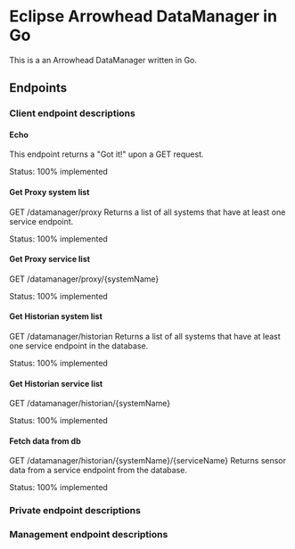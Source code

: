 # Eclipse Arrowhead DataManager in Go
This is a an Arrowhead DataManager written in Go.


## Endpoints

### Client endpoint descriptions


#### Echo
This endpoint returns a "Got it!" upon a GET request.

Status: 100% implemented

#### Get Proxy system list
GET /datamanager/proxy
Returns a list of all systems that have at least one service endpoint.

Status: 100% implemented

#### Get Proxy service list
GET /datamanager/proxy/{systemName}

Status: 100% implemented

#### Get Historian system list
GET /datamanager/historian
Returns a list of all systems that have at least one service endpoint in the database.

Status: 100% implemented

#### Get Historian service list
GET /datamanager/historian/{systemName}

Status: 100% implemented

#### Fetch data from db
GET /datamanager/historian/{systemName}/{serviceName}
Returns sensor data from a service endpoint from the database.

Status: 100% implemented

### Private endpoint descriptions

### Management endpoint descriptions


